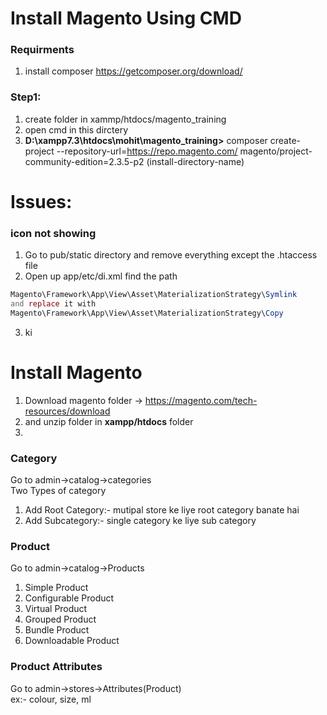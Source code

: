 # Install Magento Using CMD

### Requirments
1. install composer  https://getcomposer.org/download/

### Step1:
1. create folder in xammp/htdocs/magento_training
2. open cmd in this dirctery
3. __D:\xampp7.3\htdocs\mohit\magento_training>__ composer create-project --repository-url=https://repo.magento.com/ magento/project-community-edition=2.3.5-p2 (install-directory-name)

# Issues:
### icon not showing
1. Go to pub/static directory and remove everything except the .htaccess file
2. Open up app/etc/di.xml find the path
```php
Magento\Framework\App\View\Asset\MaterializationStrategy\Symlink
and replace it with
Magento\Framework\App\View\Asset\MaterializationStrategy\Copy
```
3. ki


# Install Magento
1. Download magento folder -> https://magento.com/tech-resources/download
2. and unzip folder in __xampp/htdocs__ folder 
3. 

### Category
Go to admin->catalog->categories<br>
Two Types of category<br>
1. Add Root Category:- mutipal store ke liye root category banate hai
2. Add Subcategory:- single category ke liye sub category

### Product
Go to admin->catalog->Products<br>
1. Simple Product
2. Configurable Product
3. Virtual Product
4. Grouped Product
5. Bundle Product
6. Downloadable Product

### Product Attributes
Go to admin->stores->Attributes(Product)<br>
ex:- colour, size, ml


